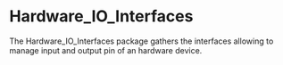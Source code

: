 # Hardware_IO_Interfaces
The Hardware_IO_Interfaces package gathers the interfaces allowing to manage input and output pin of an hardware device.
